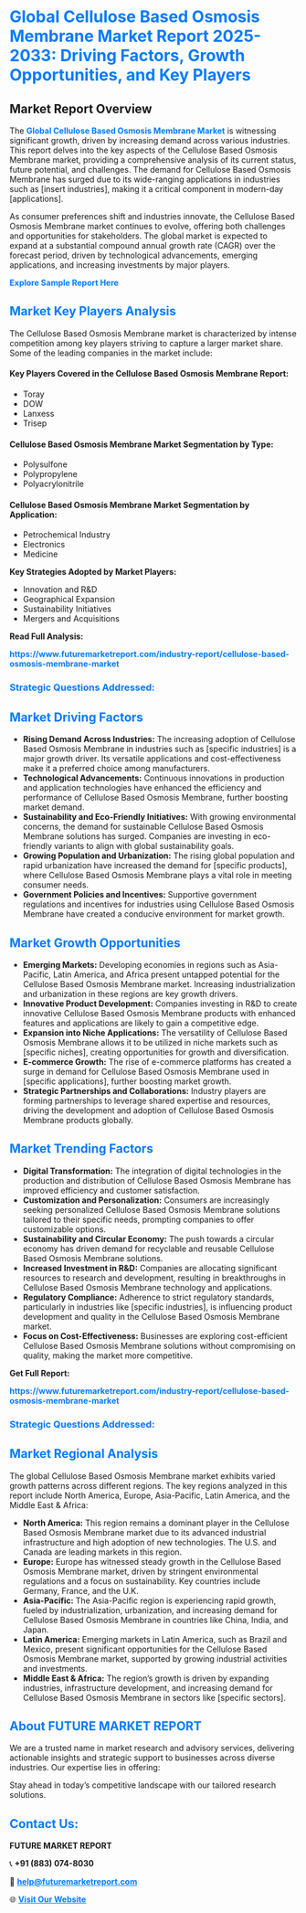 <h1 style="color: #007BFF;">Global Cellulose Based Osmosis Membrane Market Report 2025-2033: Driving Factors, Growth Opportunities, and Key Players</h1>

<section id="overview">
<h2>Market Report Overview</h2>
<p>The <a href="https://www.futuremarketreport.com/industry-report/cellulose-based-osmosis-membrane-market" style="color: #007BFF; text-decoration: none;"><strong>Global Cellulose Based Osmosis Membrane Market</strong></a> is witnessing significant growth, driven by increasing demand across various industries. This report delves into the key aspects of the Cellulose Based Osmosis Membrane market, providing a comprehensive analysis of its current status, future potential, and challenges. The demand for Cellulose Based Osmosis Membrane has surged due to its wide-ranging applications in industries such as [insert industries], making it a critical component in modern-day [applications].</p>
<p>As consumer preferences shift and industries innovate, the Cellulose Based Osmosis Membrane market continues to evolve, offering both challenges and opportunities for stakeholders. The global market is expected to expand at a substantial compound annual growth rate (CAGR) over the forecast period, driven by technological advancements, emerging applications, and increasing investments by major players.</p>
</section>

<section id="overview">
<p><a href="https://www.futuremarketreport.com/request-sample/reportId=82935" style="color: #007BFF; text-decoration: none;"><strong>Explore Sample Report Here</strong></a></p>
</section>

<section id="key-players">
<h2 style="color: #007BFF;">Market Key Players Analysis</h2>
<p>The Cellulose Based Osmosis Membrane market is characterized by intense competition among key players striving to capture a larger market share. Some of the leading companies in the market include:</p>
<h4>Key Players Covered in the Cellulose Based Osmosis Membrane Report:</h4>
<ul><li>Toray</li><li>DOW</li><li>Lanxess</li><li>Trisep</li></ul>
<h4>Cellulose Based Osmosis Membrane Market Segmentation by Type:</h4>
<ul><li>Polysulfone</li><li>Polypropylene</li><li>Polyacrylonitrile</li></ul>

<h4>Cellulose Based Osmosis Membrane Market Segmentation by Application:</h4>
<ul><li>Petrochemical Industry</li><li>Electronics</li><li>Medicine</li></ul>
<p><strong>Key Strategies Adopted by Market Players:</strong></p>
<ul>
<li>Innovation and R&D</li>
<li>Geographical Expansion</li>
<li>Sustainability Initiatives</li>
<li>Mergers and Acquisitions</li>
</ul>
</section>

<section>
<p><strong>Read Full Analysis: </strong></p><a href="https://www.futuremarketreport.com/industry-report/cellulose-based-osmosis-membrane-market" style="color: #007BFF; text-decoration: none;"><strong>https://www.futuremarketreport.com/industry-report/cellulose-based-osmosis-membrane-market</strong></a>
<h3 style="color: #007BFF;">Strategic Questions Addressed:</h3>
</section>

<section id="driving-factors">
<h2 style="color: #007BFF;">Market Driving Factors</h2>
<ul>
<li><strong>Rising Demand Across Industries:</strong> The increasing adoption of Cellulose Based Osmosis Membrane in industries such as [specific industries] is a major growth driver. Its versatile applications and cost-effectiveness make it a preferred choice among manufacturers.</li>
<li><strong>Technological Advancements:</strong> Continuous innovations in production and application technologies have enhanced the efficiency and performance of Cellulose Based Osmosis Membrane, further boosting market demand.</li>
<li><strong>Sustainability and Eco-Friendly Initiatives:</strong> With growing environmental concerns, the demand for sustainable Cellulose Based Osmosis Membrane solutions has surged. Companies are investing in eco-friendly variants to align with global sustainability goals.</li>
<li><strong>Growing Population and Urbanization:</strong> The rising global population and rapid urbanization have increased the demand for [specific products], where Cellulose Based Osmosis Membrane plays a vital role in meeting consumer needs.</li>
<li><strong>Government Policies and Incentives:</strong> Supportive government regulations and incentives for industries using Cellulose Based Osmosis Membrane have created a conducive environment for market growth.</li>
</ul>
</section>

<section id="growth-opportunities">
<h2 style="color: #007BFF;">Market Growth Opportunities</h2>
<ul>
<li><strong>Emerging Markets:</strong> Developing economies in regions such as Asia-Pacific, Latin America, and Africa present untapped potential for the Cellulose Based Osmosis Membrane market. Increasing industrialization and urbanization in these regions are key growth drivers.</li>
<li><strong>Innovative Product Development:</strong> Companies investing in R&D to create innovative Cellulose Based Osmosis Membrane products with enhanced features and applications are likely to gain a competitive edge.</li>
<li><strong>Expansion into Niche Applications:</strong> The versatility of Cellulose Based Osmosis Membrane allows it to be utilized in niche markets such as [specific niches], creating opportunities for growth and diversification.</li>
<li><strong>E-commerce Growth:</strong> The rise of e-commerce platforms has created a surge in demand for Cellulose Based Osmosis Membrane used in [specific applications], further boosting market growth.</li>
<li><strong>Strategic Partnerships and Collaborations:</strong> Industry players are forming partnerships to leverage shared expertise and resources, driving the development and adoption of Cellulose Based Osmosis Membrane products globally.</li>
</ul>
</section>

<section id="trending-factors">
<h2 style="color: #007BFF;">Market Trending Factors</h2>
<ul>
<li><strong>Digital Transformation:</strong> The integration of digital technologies in the production and distribution of Cellulose Based Osmosis Membrane has improved efficiency and customer satisfaction.</li>
<li><strong>Customization and Personalization:</strong> Consumers are increasingly seeking personalized Cellulose Based Osmosis Membrane solutions tailored to their specific needs, prompting companies to offer customizable options.</li>
<li><strong>Sustainability and Circular Economy:</strong> The push towards a circular economy has driven demand for recyclable and reusable Cellulose Based Osmosis Membrane solutions.</li>
<li><strong>Increased Investment in R&D:</strong> Companies are allocating significant resources to research and development, resulting in breakthroughs in Cellulose Based Osmosis Membrane technology and applications.</li>
<li><strong>Regulatory Compliance:</strong> Adherence to strict regulatory standards, particularly in industries like [specific industries], is influencing product development and quality in the Cellulose Based Osmosis Membrane market.</li>
<li><strong>Focus on Cost-Effectiveness:</strong> Businesses are exploring cost-efficient Cellulose Based Osmosis Membrane solutions without compromising on quality, making the market more competitive.</li>
</ul>
</section>

<section>
<p><strong>Get Full Report: </strong></p><a href="https://www.futuremarketreport.com/industry-report/cellulose-based-osmosis-membrane-market" style="color: #007BFF; text-decoration: none;"><strong>https://www.futuremarketreport.com/industry-report/cellulose-based-osmosis-membrane-market</strong></a>
<h3 style="color: #007BFF;">Strategic Questions Addressed:</h3>
</section>


<section id="regional-analysis">
<h2 style="color: #007BFF;">Market Regional Analysis</h2>
<p>The global Cellulose Based Osmosis Membrane market exhibits varied growth patterns across different regions. The key regions analyzed in this report include North America, Europe, Asia-Pacific, Latin America, and the Middle East & Africa:</p>
<ul>
<li><strong>North America:</strong> This region remains a dominant player in the Cellulose Based Osmosis Membrane market due to its advanced industrial infrastructure and high adoption of new technologies. The U.S. and Canada are leading markets in this region.</li>
<li><strong>Europe:</strong> Europe has witnessed steady growth in the Cellulose Based Osmosis Membrane market, driven by stringent environmental regulations and a focus on sustainability. Key countries include Germany, France, and the U.K.</li>
<li><strong>Asia-Pacific:</strong> The Asia-Pacific region is experiencing rapid growth, fueled by industrialization, urbanization, and increasing demand for Cellulose Based Osmosis Membrane in countries like China, India, and Japan.</li>
<li><strong>Latin America:</strong> Emerging markets in Latin America, such as Brazil and Mexico, present significant opportunities for the Cellulose Based Osmosis Membrane market, supported by growing industrial activities and investments.</li>
<li><strong>Middle East & Africa:</strong> The region’s growth is driven by expanding industries, infrastructure development, and increasing demand for Cellulose Based Osmosis Membrane in sectors like [specific sectors].</li>
</ul>
</section>

<footer>
<h2 style="color: #007BFF;">About FUTURE MARKET REPORT</h2>
<p>We are a trusted name in market research and advisory services, delivering actionable insights and strategic support to businesses across diverse industries. Our expertise lies in offering:</p>

<p>Stay ahead in today’s competitive landscape with our tailored research solutions.</p>

<h2 style="color: #007BFF;">Contact Us:</h2>
<p><strong>FUTURE MARKET REPORT</strong></p>
<p>📞 <strong>+91 (883) 074-8030</strong></p>
<p>📧 <strong><a href="mailto:help@futuremarketreport.com" style="color: #007BFF;">help@futuremarketreport.com</a></strong></p>
<p>🌐 <strong><a href="https://www.futuremarketreport.com/" style="color: #007BFF;">Visit Our Website</a></strong></p>
</footer>